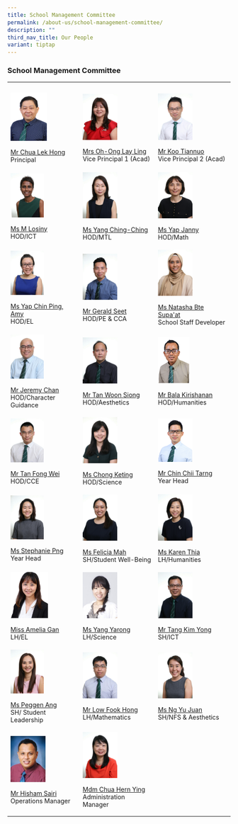 ```yaml
---
title: School Management Committee
permalink: /about-us/school-management-committee/
description: ""
third_nav_title: Our People
variant: tiptap
---
```

<h3>School Management Committee</h3>
<table style="minWidth: 75px">
<colgroup>
<col>
<col>
<col>
</colgroup>
<tbody>
<tr>
<th rowspan="1" colspan="1">
<p></p>
</th>
<th rowspan="1" colspan="1">
<p></p>
</th>
<th rowspan="1" colspan="1">
<p></p>
</th>
</tr>
<tr>
<td rowspan="1" colspan="1">
<div class="isomer-image-wrapper">
<img style="width: 55%;" height="auto" width="100%" alt="" src="/images/2024/SMC/Mr_Chua_Lek_Hong_white_bg.jpg">
</div>
<p><a href="mailto:kranji_ss@moe.edu.sg" rel="noopener noreferrer nofollow" target="_blank">Mr Chua Lek Hong</a> 
<br>Principal</p>
</td>
<td rowspan="1" colspan="1">
<div class="isomer-image-wrapper">
<img style="width: 50%;" height="auto" width="100%" src="/images/SMC/SMC%202023/mrs%20oh-ong%20lay%20ling%20(1).jpg">
</div>
<p><a href="mailto:kranji_ss@moe.edu.sg" rel="noopener noreferrer nofollow" target="_blank">Mrs Oh-Ong Lay Ling</a> 
<br>Vice Principal 1 (Acad)</p>
</td>
<td rowspan="1" colspan="1">
<div class="isomer-image-wrapper">
<img style="width: 50%;" height="auto" width="100%" src="/images/SMC/SMC%202023/mr%20koo%20tiannuo%20(2).jpg">
</div>
<p><a href="mailto:kranji_ss@moe.edu.sg" rel="noopener noreferrer nofollow" target="_blank">Mr Koo Tiannuo</a> 
<br>Vice Principal 2 (Acad)</p>
</td>
</tr>
<tr>
<td rowspan="1" colspan="1">
<div class="isomer-image-wrapper">
<img style="width: 50%;" height="auto" width="100%" src="/images/SMC/SMC%202023/ms%20m%20losiny.jpg">
</div>
<p><a href="mailto:m_losiny@moe.edu.sg" rel="noopener noreferrer nofollow" target="_blank">Ms M Losiny</a> 
<br>HOD/ICT</p>
</td>
<td rowspan="1" colspan="1">
<div class="isomer-image-wrapper">
<img style="width: 50%;" height="auto" width="100%" src="/images/SMC/SMC%202023/ms%20yang%20ching-ching.jpg">
</div>
<p><a href="mailto:yang_ching_ching@moe.edu.sg" rel="noopener noreferrer nofollow" target="_blank">Ms Yang Ching-Ching</a> 
<br>HOD/MTL</p>
</td>
<td rowspan="1" colspan="1">
<div class="isomer-image-wrapper">
<img style="width: 50%;" height="auto" width="100%" src="/images/SMC/SMC%202023/ms%20jenny%20yap.jpg">
</div>
<p><a href="mailto:janny_yap@moe.edu.sg" rel="noopener noreferrer nofollow" target="_blank">Ms Yap Janny</a> 
<br>HOD/Math</p>
</td>
</tr>
<tr>
<td rowspan="1" colspan="1">
<div class="isomer-image-wrapper">
<img style="width: 50%;" height="auto" width="100%" src="/images/SMC/SMC%202023/ms%20yap%20chin%20ping%20amy.jpg">
</div>
<p><a href="mailto:yap_chin_ping@moe.edu.sg" rel="noopener noreferrer nofollow" target="_blank">Ms Yap Chin Ping, Amy</a> 
<br>HOD/EL</p>
</td>
<td rowspan="1" colspan="1">
<div class="isomer-image-wrapper">
<img style="width: 50%;" height="auto" width="100%" src="/images/SMC/SMC%202023/mr%20seet%20wee%20leong%20gerald.jpg">
</div>
<p><a href="mailto:seet_wee_leong_gerald@moe.edu.sg" rel="noopener noreferrer nofollow" target="_blank">Mr Gerald Seet</a> 
<br>HOD/PE &amp; CCA</p>
</td>
<td rowspan="1" colspan="1">
<div class="isomer-image-wrapper">
<img style="width: 50%;" height="auto" width="100%" src="/images/SMC/SMC%202023/ms%20natasha%20bte%20supa'at.jpg">
</div>
<p><a href="mailto:natasha_supaat@moe.edu.sg" rel="noopener noreferrer nofollow" target="_blank">Ms Natasha Bte Supa'at</a> 
<br>School Staff Developer</p>
</td>
</tr>
<tr>
<td rowspan="1" colspan="1">
<div class="isomer-image-wrapper">
<img style="width: 50%;" height="auto" width="100%" src="/images/SMC/SMC%202023/mr%20chan%20mun%20leong%20jeremy.jpg">
</div>
<p><a href="mailto:chan_mun_leong_jeremy@moe.edu.sg" rel="noopener noreferrer nofollow" target="_blank">Mr Jeremy Chan</a> 
<br>HOD/Character Guidance</p>
</td>
<td rowspan="1" colspan="1">
<div class="isomer-image-wrapper">
<img style="width: 50%;" height="auto" width="100%" src="/images/SMC/SMC%202023/mr%20tan%20woon%20siong.jpg">
</div>
<p><a href="mailto:tan_woon_siong@moe.edu.sg" rel="noopener noreferrer nofollow" target="_blank">Mr Tan Woon Siong</a> 
<br>HOD/Aesthetics</p>
</td>
<td rowspan="1" colspan="1">
<div class="isomer-image-wrapper">
<img style="width: 45%;" height="auto" width="100%" alt="" src="/images/2024/SMC/bala.png">
</div>
<p><a href="mailto:bala_kirishanan@moe.edu.sg" rel="noopener noreferrer nofollow" target="_blank">Mr Bala Kirishanan</a> 
<br>HOD/Humanities</p>
</td>
</tr>
<tr>
<td rowspan="1" colspan="1">
<div class="isomer-image-wrapper">
<img style="width: 50%;" height="auto" width="100%" src="/images/SMC/SMC%202023/mr%20tan%20fong%20wei.jpg">
</div>
<p><a href="mailto:tan_fong_wei@moe.edu.sg" rel="noopener noreferrer nofollow" target="_blank">Mr Tan Fong Wei</a> 
<br>HOD/CCE</p>
</td>
<td rowspan="1" colspan="1">
<div class="isomer-image-wrapper">
<img style="width: 50%;" height="auto" width="100%" src="/images/SMC/SMC%202023/ms%20chong%20keting.jpg">
</div>
<p><a href="chong_keting@moe.edu.sg" rel="noopener noreferrer nofollow" target="_blank">Ms Chong Keting</a> 
<br>HOD/Science</p>
</td>
<td rowspan="1" colspan="1">
<div class="isomer-image-wrapper">
<img style="width: 50%;" height="auto" width="100%" alt="" src="/images/2024/SMC/chii_tarng.png">
</div>
<p><a href="mailto:chin_chii_tarng@moe.edu.sg" rel="noopener noreferrer nofollow" target="_blank">Mr Chin Chii Tarng</a> 
<br>Year Head</p>
</td>
</tr>
<tr>
<td rowspan="1" colspan="1">
<div class="isomer-image-wrapper">
<img style="width: 50%;" height="auto" width="100%" src="/images/SMC/SMC%202023/miss%20stephanie%20png%20xiufang.jpg">
</div>
<p><a href="stephanie_png_xiufang@moe.edu.sg" rel="noopener noreferrer nofollow" target="_blank">Ms Stephanie Png</a> 
<br>Year Head</p>
</td>
<td rowspan="1" colspan="1">
<div class="isomer-image-wrapper">
<img style="width: 50%;" height="auto" width="100%" src="/images/SMC/SMC%202023/miss%20mah%20rui%20jing%20felicia.jpg">
</div>
<p><a href="mailto:mah_rui_jing_felicia@moe.edu.sg" rel="noopener noreferrer nofollow" target="_blank">Ms Felicia Mah</a> 
<br>SH/Student Well-Being</p>
</td>
<td rowspan="1" colspan="1">
<div class="isomer-image-wrapper">
<img style="width: 50%;" height="auto" width="100%" src="/images/SMC/SMC%202023/ms%20karen%20thia%20hui%20teen.jpg">
</div>
<p><a href="mailto:thia_hui_teen_karen@moe.edu.sg" rel="noopener noreferrer nofollow" target="_blank">Ms Karen Thia</a> 
<br>LH/Humanities</p>
</td>
</tr>
<tr>
<td rowspan="1" colspan="1">
<div class="isomer-image-wrapper">
<img style="width: 57%;" height="auto" width="100%" alt="" src="/images/2024/SMC/Amelia.png">
</div>
<p><a href="amelia_gan@moe.edu.sg" rel="noopener noreferrer nofollow" target="_blank">Miss Amelia Gan</a> 
<br>LH/EL</p>
</td>
<td rowspan="1" colspan="1">
<div class="isomer-image-wrapper">
<img style="width: 50%;" height="auto" width="100%" src="/images/SMC/20smcsmc.png">
</div>
<p><a href="mailto:yang_yarong@moe.edu.sg" rel="noopener noreferrer nofollow" target="_blank">Ms Yang Yarong</a> 
<br>LH/Science</p>
</td>
<td rowspan="1" colspan="1">
<div class="isomer-image-wrapper">
<img style="width: 50%;" height="auto" width="100%" src="/images/SMC/SMC%202023/mr%20tang%20kim%20yong.jpg">
</div>
<p><a href="mailto:tang_kim_yong@moe.edu.sg" rel="noopener noreferrer nofollow" target="_blank">Mr Tang Kim Yong</a> 
<br>SH/ICT</p>
</td>
</tr>
<tr>
<td rowspan="1" colspan="1">
<div class="isomer-image-wrapper">
<img style="width: 50%;" height="auto" width="100%" src="/images/SMC/SMC%202023/ms%20ang%20peiyi%20peggen.jpg">
</div>
<p><a href="mailto:ang_peiyi_peggen@moe.edu.sg" rel="noopener noreferrer nofollow" target="_blank">Ms Peggen Ang</a> 
<br>SH/ Student Leadership</p>
</td>
<td rowspan="1" colspan="1">
<div class="isomer-image-wrapper">
<img style="width: 50%;" height="auto" width="100%" src="/images/SMC/SMC%202023/mr%20low%20fook%20hong.jpg">
</div>
<p><a href="mailto:low_fook_hong@moe.edu.sg" rel="noopener noreferrer nofollow" target="_blank">Mr Low Fook Hong</a> 
<br>LH/Mathematics</p>
</td>
<td rowspan="1" colspan="1">
<div class="isomer-image-wrapper">
<img style="width: 50%;" height="auto" width="100%" alt="" src="/images/2024/SMC/miss_ng_yu_juan.jpg">
</div>
<p><a href="mailto:ng_yu_juan@moe.edu.sg" rel="noopener noreferrer nofollow" target="_blank">Ms Ng Yu Juan</a> 
<br>SH/NFS &amp; Aesthetics</p>
</td>
</tr>
<tr>
<td rowspan="1" colspan="1">
<div class="isomer-image-wrapper">
<img style="width: 53%;" height="auto" width="100%" alt="" src="/images/2024/SMC/WhatsApp_Image_2024_03_27_at_2_03_36_PM.jpg">
</div>
<p><a href="mailto:muhamad_hisham_b_sairi@moe.edu.sg" rel="noopener noreferrer nofollow" target="_blank">Mr Hisham Sairi</a> 
<br>Operations Manager</p>
</td>
<td rowspan="1" colspan="1">
<div class="isomer-image-wrapper">
<img style="width: 50%;" height="auto" width="100%" src="/images/SMC/SMC%202023/mdm%20chua%20hern%20ying.jpg">
</div>
<p><a href="mailto:chua_hern_ying@moe.edu.sg" rel="noopener noreferrer nofollow" target="_blank">Mdm Chua Hern Ying</a> 
<br>Administration Manager</p>
</td>
<td rowspan="1" colspan="1">
<p></p>
</td>
</tr>
</tbody>
</table>
<p></p>